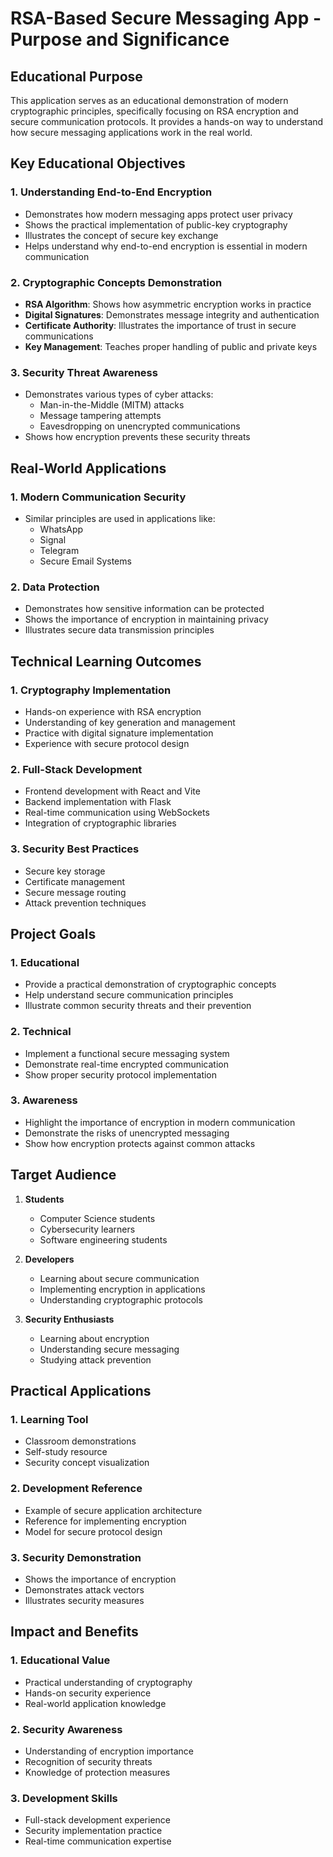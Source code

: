 # RSA-Based Secure Messaging App - Purpose and Significance

## Educational Purpose

This application serves as an educational demonstration of modern cryptographic principles, specifically focusing on RSA encryption and secure communication protocols. It provides a hands-on way to understand how secure messaging applications work in the real world.

## Key Educational Objectives

### 1. Understanding End-to-End Encryption
- Demonstrates how modern messaging apps protect user privacy
- Shows the practical implementation of public-key cryptography
- Illustrates the concept of secure key exchange
- Helps understand why end-to-end encryption is essential in modern communication

### 2. Cryptographic Concepts Demonstration
- **RSA Algorithm**: Shows how asymmetric encryption works in practice
- **Digital Signatures**: Demonstrates message integrity and authentication
- **Certificate Authority**: Illustrates the importance of trust in secure communications
- **Key Management**: Teaches proper handling of public and private keys

### 3. Security Threat Awareness
- Demonstrates various types of cyber attacks:
  - Man-in-the-Middle (MITM) attacks
  - Message tampering attempts
  - Eavesdropping on unencrypted communications
- Shows how encryption prevents these security threats

## Real-World Applications

### 1. Modern Communication Security
- Similar principles are used in applications like:
  - WhatsApp
  - Signal
  - Telegram
  - Secure Email Systems

### 2. Data Protection
- Demonstrates how sensitive information can be protected
- Shows the importance of encryption in maintaining privacy
- Illustrates secure data transmission principles

## Technical Learning Outcomes

### 1. Cryptography Implementation
- Hands-on experience with RSA encryption
- Understanding of key generation and management
- Practice with digital signature implementation
- Experience with secure protocol design

### 2. Full-Stack Development
- Frontend development with React and Vite
- Backend implementation with Flask
- Real-time communication using WebSockets
- Integration of cryptographic libraries

### 3. Security Best Practices
- Secure key storage
- Certificate management
- Secure message routing
- Attack prevention techniques

## Project Goals

### 1. Educational
- Provide a practical demonstration of cryptographic concepts
- Help understand secure communication principles
- Illustrate common security threats and their prevention

### 2. Technical
- Implement a functional secure messaging system
- Demonstrate real-time encrypted communication
- Show proper security protocol implementation

### 3. Awareness
- Highlight the importance of encryption in modern communication
- Demonstrate the risks of unencrypted messaging
- Show how encryption protects against common attacks

## Target Audience

1. **Students**
   - Computer Science students
   - Cybersecurity learners
   - Software engineering students

2. **Developers**
   - Learning about secure communication
   - Implementing encryption in applications
   - Understanding cryptographic protocols

3. **Security Enthusiasts**
   - Learning about encryption
   - Understanding secure messaging
   - Studying attack prevention

## Practical Applications

### 1. Learning Tool
- Classroom demonstrations
- Self-study resource
- Security concept visualization

### 2. Development Reference
- Example of secure application architecture
- Reference for implementing encryption
- Model for secure protocol design

### 3. Security Demonstration
- Shows the importance of encryption
- Demonstrates attack vectors
- Illustrates security measures

## Impact and Benefits

### 1. Educational Value
- Practical understanding of cryptography
- Hands-on security experience
- Real-world application knowledge

### 2. Security Awareness
- Understanding of encryption importance
- Recognition of security threats
- Knowledge of protection measures

### 3. Development Skills
- Full-stack development experience
- Security implementation practice
- Real-time communication expertise
